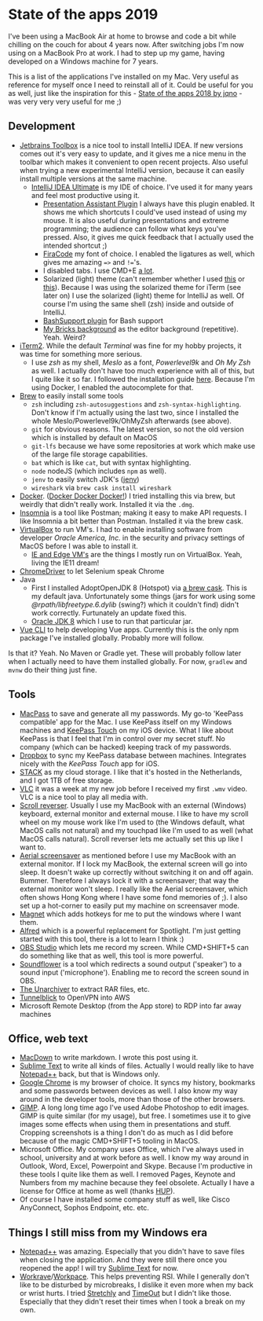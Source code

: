 # State of the apps 2019

I've been using a MacBook Air at home to browse and code a bit while chilling on the couch for about 4 years now. After switching jobs I'm now using on a MacBook Pro at work. I had to step up my game, having developed on a Windows machine for 7 years. 

This is a list of the applications I've installed on my Mac. Very useful as reference for myself once I need to reinstall all of it. Could be useful for you as well, just like the inspiration for this - [State of the apps 2018 by jqno](https://jqno.nl/post/2018/10/07/state-of-the-apps/) - was very very very useful for me ;)

## Development

- [Jetbrains Toolbox](https://www.jetbrains.com/toolbox/) is a nice tool to install IntelliJ IDEA. If new versions comes out it's very easy to update, and it gives me a nice menu in the toolbar which makes it convenient to open recent projects. Also useful when trying a new experimental IntelliJ version, because it can easily install multiple versions at the same machine.
	- [IntelliJ IDEA Ultimate](https://www.jetbrains.com/idea) is my IDE of choice. I've used it for many years and feel most productive using it.
	    - [Presentation Assistant Plugin](https://plugins.jetbrains.com/plugin/7345-presentation-assistant) I always have this plugin enabled. It shows me which shortcuts I could've used instead of using my mouse. It is also useful during presentations and extreme programming; the audience can follow what keys you've pressed. Also, it gives me quick feedback that I actually used the intended shortcut ;)
	    - [FiraCode](https://github.com/tonsky/FiraCode) my font of choice. I enabled the ligatures as well, which gives me amazing `=>` and `!=`'s.
	    - I disabled tabs. I use CMD+E [a lot](https://twitter.com/LaurensLeeuwis/status/701779865813524480).
	    - Solarized (light) theme (can't remember whether I used [this](https://github.com/jkaving/intellij-colors-solarized) or [this](https://github.com/4lex4/intellij-platform-solarized)). Because I was using the solarized theme for iTerm (see later on) I use the solarized (light) theme for IntelliJ as well. Of course I'm using the same shell (zsh) inside and outside of IntelliJ.
	    - [BashSupport plugin](https://plugins.jetbrains.com/plugin/4230-bashsupport) for Bash support
	    - [My Bricks background](./achtergrond%20witte%20bakstenen.jpg) as the editor background (repetitive). Yeah. Weird?
- [iTerm2](https://www.iterm2.com/). While the default _Terminal_ was fine for my hobby projects, it was time for something more serious.
	- I use _zsh_ as my shell, _Meslo_ as a font, _Powerlevel9k_ and _Oh My Zsh_ as well. I actually don't have too much experience with all of this, but I quite like it so far. I followed the installation guide [here](https://gist.github.com/kevin-smets/8568070). Because I'm using Docker, I enabled the autocomplete for that.
- [Brew](https://brew.sh/) to easily install some tools
	- `zsh` including `zsh-autosuggestions` and `zsh-syntax-highlighting`. Don't know if I'm actually using the last two, since I installed the whole Meslo/Powerlevel9k/OhMyZsh afterwards (see above).
	- `git` for obvious reasons. The latest version, so not the old version which is installed by default on MacOS
	- `git-lfs` because we have some repositories at work which make use of the large file storage capabilities.
	- `bat` which is like `cat`, but with syntax highlighting.
	- `node` nodeJS (which includes `npm` as well).
	- `jenv` to easily switch JDK's ([jenv](https://www.jenv.be/))
	- `wireshark` via `brew cask install wireshark`
- [Docker](https://hub.docker.com/editions/community/docker-ce-desktop-mac). ([Docker Docker Docker!](https://youtu.be/5JMK8vaGxyI?list=PLpQuPreMkT6ArrW7WOI5PhQhBMQNGfPXr&t=95)) I tried installing this via brew, but weirdly that didn't really work. Installed it via the `.dmg`.
- [Insomnia](https://insomnia.rest/) is a tool like Postman; making it easy to make API requests. I like Insomnia a bit better than Postman. Installed it via the brew cask.
- [VirtualBox](https://www.virtualbox.org/wiki/Downloads) to run VM's. I had to enable installing software from developer _Oracle America, Inc._ in the security and privacy settings of MacOS before I was able to install it.
	- [IE and Edge VM's](https://developer.microsoft.com/en-us/microsoft-edge/tools/vms/) are the things I mostly run on VirtualBox. Yeah, living the IE11 dream!
- [ChromeDriver](http://chromedriver.chromium.org/) to let Selenium speak Chrome
- Java
	- First I installed AdoptOpenJDK 8 (Hotspot) via [a brew cask](https://github.com/AdoptOpenJDK/homebrew-openjdk). This is my default java. Unfortunately some things (jars for work using some _@rpath/libfreetype.6.dylib_ (swing?) which it couldn't find) didn't work correctly. Furtunately an update fixed this.
	-  [Oracle JDK 8](https://www.oracle.com/technetwork/java/javase/downloads/jdk8-downloads-2133151.html) which I use to run that particular jar.
- [Vue CLI](https://cli.vuejs.org/) to help developing Vue apps. Currently this is the only npm package I've installed globally. Probably more will follow.

Is that it? Yeah. No Maven or Gradle yet. These will probably follow later when I actually need to have them installed globally. For now, `gradlew` and `mvnw` do their thing just fine.

## Tools

- [MacPass](https://macpassapp.org/) to save and generate all my passwords. My go-to 'KeePass compatible' app for the Mac. I use KeePass itself on my Windows machines and [KeePass Touch](https://itunes.apple.com/nl/app/keepass-touch/id966759076) on my iOS device. What I like about KeePass is that I feel that I'm in control over my secret stuff. No company (which can be hacked) keeping track of my passwords.
- [Dropbox](https://www.dropbox.com/downloading) to sync my KeePass database between machines. Integrates nicely with the _KeePass Touch_ app for iOS.
- [STACK](https://www.transip.nl/stack/) as my cloud storage. I like that it's hosted in the Netherlands, and I got 1TB of free storage.
- [VLC](https://www.videolan.org/) it was a week at my new job before I received my first `.wmv` video. VLC is a nice tool to play all media with.
- [Scroll reverser](https://pilotmoon.com/scrollreverser/). Usually I use my MacBook with an external (Windows) keyboard, external monitor and external mouse. I like to have my scroll wheel on my mouse work like I'm used to (the Windows default, what MacOS calls not natural) and my touchpad like I'm used to as well (what MacOS calls natural). Scroll reverser lets me actually set this up like I want to.
- [Aerial screensaver](https://github.com/JohnCoates/Aerial) as mentioned before I use my MacBook with an external monitor. If I lock my MacBook, the external screen will go into sleep. It doesn't wake up correctly without switching it on and off again. Bummer. Therefore I always lock it with a screensaver; that way the external monitor won't sleep. I really like the Aerial screensaver, which often shows Hong Kong where I have some fond memories of ;). I also set up a hot-corner to easily put my machine on screensaver mode.
- [Magnet](https://magnet.crowdcafe.com) which adds hotkeys for me to put the windows where I want them. 
- [Alfred](https://www.alfredapp.com/) which is a powerful replacement for Spotlight. I'm just getting started with this tool, there is a lot to learn I think :)
- [OBS Studio](https://obsproject.com/) which lets me record my screen. While CMD+SHIFT+5 can do something like that as well, this tool is more powerful.
- [Soundflower](https://github.com/mattingalls/Soundflower) is a tool which redirects a sound output ('speaker') to a sound input ('microphone'). Enabling me to record the screen sound in OBS.
- [The Unarchiver](https://theunarchiver.com/) to extract RAR files, etc.
- [Tunnelblick](https://tunnelblick.net/) to OpenVPN into AWS
- Microsoft Remote Desktop (from the App store) to RDP into far away machines 


## Office, web text


- [MacDown](https://macdown.uranusjr.com/) to write markdown. I wrote this post using it.
- [Sublime Text](https://www.sublimetext.com/) to write all kinds of files. Actually I would really like to have [Notepad++](https://notepad-plus-plus.org/) back, but that is Windows only.
- [Google Chrome](https://www.google.com/chrome/) is my browser of choice. It syncs my history, bookmarks and some passwords between devices as well. I also know my way around in the developer tools, more than those of the other browsers.
- [GIMP](https://www.gimp.org/). A long long time ago I've used Adobe Photoshop to edit images. GIMP is quite similar (for my usage), but free. I sometimes use it to give images some effects when using them in presentations and stuff. Cropping screenshots is a thing I don't do as much as I did before because of the magic CMD+SHIFT+5 tooling in MacOS.
- Microsoft Office. My company uses Office, which I've always used in school, university and at work before as well. I know my way around in Outlook, Word, Excel, Powerpoint and Skype. Because I'm productive in these tools I quite like them as well. I removed Pages, Keynote and Numbers from my machine because they feel obsolete. Actually I have a license for Office at home as well (thanks [HUP](https://www.microsofthup.com)).
- Of course I have installed some company stuff as well, like Cisco AnyConnect, Sophos Endpoint, etc. etc.


## Things I still miss from my Windows era

- [Notepad++](https://notepad-plus-plus.org/) was amazing. Especially that you didn't have to save files when closing the application. And they were still there once you reopened the app! I will try [Sublime Text](https://www.sublimetext.com/) for now.
- [Workrave](http://www.workrave.org/)/[Workpace](http://www.workpace.com/workpace/about/what-is-workpace/). This helps preventing RSI. While I generally don't like to be disturbed by microbreaks, I dislike it even more when my back or wrist hurts. I tried [Stretchly](https://hovancik.net/stretchly/) and [TimeOut](https://www.dejal.com/timeout/) but I didn't like those. Especially that they didn't reset their times when I took a break on my own.

